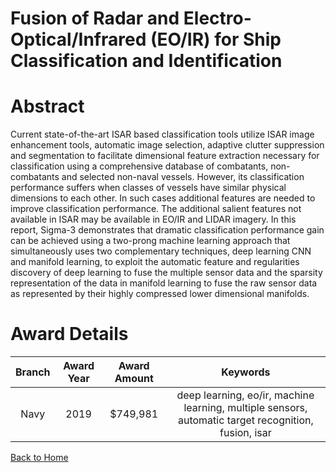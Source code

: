 
Fusion of Radar and Electro-Optical/Infrared (EO/IR) for Ship Classification and Identification
===============================================================================================

# Abstract


Current state-of-the-art ISAR based classification tools utilize ISAR image enhancement tools, automatic image selection, adaptive clutter suppression and segmentation to facilitate dimensional feature extraction necessary for classification using a comprehensive database of combatants, non-combatants and selected non-naval vessels. However, its classification performance suffers when classes of vessels have similar physical dimensions to each other. In such cases additional features are needed to improve classification performance. The additional salient features not available in ISAR may be available in EO/IR and LIDAR imagery. In this report, Sigma-3 demonstrates that dramatic classification performance gain can be achieved using a two-prong machine learning approach that simultaneously uses two complementary techniques, deep learning CNN and manifold learning, to exploit the automatic feature and regularities discovery of deep learning to fuse the multiple sensor data and the sparsity representation of the data in manifold learning to fuse the raw sensor data as represented by their highly compressed lower dimensional manifolds.  

# Award Details

|Branch|Award Year|Award Amount|Keywords|
| :---: | :---: | :---: | :---: |
|Navy|2019|$749,981|deep learning, eo/ir, machine learning, multiple sensors, automatic target recognition, fusion, isar|
  
  


[Back to Home](https://github.com/chrischow/dod_sbir_awards#1953)
